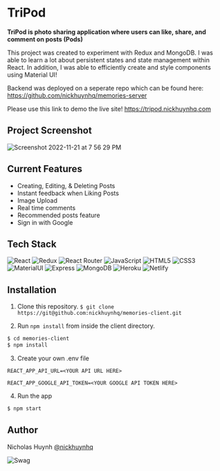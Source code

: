 # TriPod

**TriPod is photo sharing application where users can like, share, and comment on posts (Pods)**

This project was created to experiment with Redux and MongoDB. I was able to learn a lot about persistent states and state management within React. In addition, I was able to efficiently create and style components using Material UI!

Backend was deployed on a seperate repo which can be found here:
https://github.com/nickhuynhq/memories-server

Please use this link to demo the live site!
https://tripod.nickhuynhq.com


## Project Screenshot
![Screenshot 2022-11-21 at 7 56 29 PM](https://user-images.githubusercontent.com/71597829/203188487-fd81c59d-9921-4f15-be83-46d8a0886cee.jpg)


## Current Features
- Creating, Editing, & Deleting Posts
- Instant feedback when Liking Posts
- Image Upload 
- Real time comments
- Recommended posts feature
- Sign in with Google


## Tech Stack
![React](https://img.shields.io/badge/React-20232A?style=for-the-badge&logo=react&logoColor=61DAFB)
![Redux](https://img.shields.io/badge/Redux-593D88?style=for-the-badge&logo=redux&logoColor=white)
![React Router](https://img.shields.io/badge/React_Router-CA4245?style=for-the-badge&logo=react-router&logoColor=white)
![JavaScript](https://img.shields.io/badge/JavaScript-F7DF1E?style=for-the-badge&logo=javascript&logoColor=black)
![HTML5](https://img.shields.io/badge/HTML5-E34F26?style=for-the-badge&logo=html5&logoColor=white)
![CSS3](https://img.shields.io/badge/CSS3-1572B6?style=for-the-badge&logo=css3&logoColor=white)
![MaterialUI](https://img.shields.io/badge/Material--UI-0081CB?style=for-the-badge&logo=material-ui&logoColor=white)
![Express](https://img.shields.io/badge/Express.js-404D59?style=for-the-badge)
![MongoDB](https://img.shields.io/badge/MongoDB-4EA94B?style=for-the-badge&logo=mongodb&logoColor=white)
![Heroku](https://img.shields.io/badge/Heroku-430098?style=for-the-badge&logo=heroku&logoColor=white)
![Netlify](https://img.shields.io/badge/Netlify-00C7B7?style=for-the-badge&logo=netlify&logoColor=white)


## Installation

1. Clone this repository.
```$ git clone https://git@github.com:nickhuynhq/memories-client.git```


2. Run `npm install` from inside the client directory.
```bash
$ cd memories-client
$ npm install
```

3. Create your own .env file
```
REACT_APP_API_URL=<YOUR API URL HERE>

REACT_APP_GOOGLE_API_TOKEN=<YOUR GOOGLE API TOKEN HERE>
```

4. Run the app

```bash
$ npm start
```

## Author

Nicholas Huynh [@nickhuynhq](https://github.com/nickhuynhq)

![Swag](http://ForTheBadge.com/images/badges/built-with-swag.svg)
